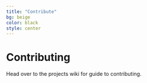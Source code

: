 ```yaml
---
title: "Contribute"
bg: beige
color: black
style: center
---
```


# Contributing

Head over to the projects wiki for guide to contributing.



[1]: http://scholarlymarkdown.com/
[2]: http://blog.martinfenner.org/2013/06/17/what-is-scholarly-markdown/